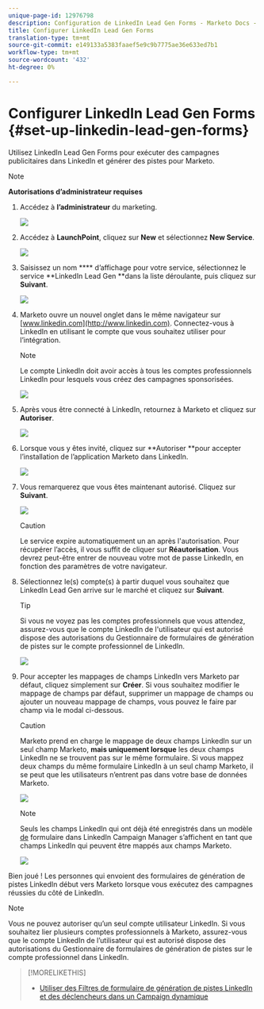 ```yaml
---
unique-page-id: 12976798
description: Configuration de LinkedIn Lead Gen Forms - Marketo Docs - Documentation du produit
title: Configurer LinkedIn Lead Gen Forms
translation-type: tm+mt
source-git-commit: e149133a5383faaef5e9c9b7775ae36e633ed7b1
workflow-type: tm+mt
source-wordcount: '432'
ht-degree: 0%

---
```



# Configurer LinkedIn Lead Gen Forms {#set-up-linkedin-lead-gen-forms}

Utilisez LinkedIn Lead Gen Forms pour exécuter des campagnes publicitaires dans LinkedIn et générer des pistes pour Marketo.

>[!NOTE]
>
>**Autorisations d’administrateur requises**

1. Accédez à **l’administrateur** du marketing.

   ![](assets/image2016-11-29-10-3a50-3a29.png)

1. Accédez à **LaunchPoint**, cliquez sur **New** et sélectionnez **New Service**.

   ![](assets/image2016-11-29-10-3a51-3a11.png)

1. Saisissez un nom **** d’affichage pour votre service, sélectionnez le service **LinkedIn Lead Gen **dans la liste déroulante, puis cliquez sur **Suivant**.

   ![](assets/linkedin-lead-gen.png)

1. Marketo ouvre un nouvel onglet dans le même navigateur sur [www.linkedin.com](http://www.linkedin.com). Connectez-vous à LinkedIn en utilisant le compte que vous souhaitez utiliser pour l’intégration.

   >[!NOTE]
   >
   >Le compte LinkedIn doit avoir accès à tous les comptes professionnels LinkedIn pour lesquels vous créez des campagnes sponsorisées.

   ![](assets/linkedin-login.png)

1. Après vous être connecté à LinkedIn, retournez à Marketo et cliquez sur **Autoriser**.

   ![](assets/linkedin-lead-gen-authorize.png)

1. Lorsque vous y êtes invité, cliquez sur **Autoriser **pour accepter l’installation de l’application Marketo dans LinkedIn.

   ![](assets/linkedin-marketo-allow.png)

1. Vous remarquerez que vous êtes maintenant autorisé. Cliquez sur **Suivant**.

   ![](assets/image2017-9-28-7-3a55-3a14.png)

   >[!CAUTION]
   >
   >Le service expire automatiquement un an après l&#39;autorisation. Pour récupérer l’accès, il vous suffit de cliquer sur **Réautorisation**. Vous devrez peut-être entrer de nouveau votre mot de passe LinkedIn, en fonction des paramètres de votre navigateur.

1. Sélectionnez le(s) compte(s) à partir duquel vous souhaitez que LinkedIn Lead Gen arrive sur le marché et cliquez sur **Suivant**.

   >[!TIP]
   >
   >Si vous ne voyez pas les comptes professionnels que vous attendez, assurez-vous que le compte LinkedIn de l&#39;utilisateur qui est autorisé dispose des autorisations du Gestionnaire de formulaires de génération de pistes sur le compte professionnel de LinkedIn.

   ![](assets/linkedin-pages-to-capture.png)

1. Pour accepter les mappages de champs LinkedIn vers Marketo par défaut, cliquez simplement sur **Créer**. Si vous souhaitez modifier le mappage de champs par défaut, supprimer un mappage de champs ou ajouter un nouveau mappage de champs, vous pouvez le faire par champ via le modal ci-dessous.

   >[!CAUTION]
   >
   >Marketo prend en charge le mappage de deux champs LinkedIn sur un seul champ Marketo, **mais uniquement lorsque** les deux champs LinkedIn ne se trouvent pas sur le même formulaire. Si vous mappez deux champs du même formulaire LinkedIn à un seul champ Marketo, il se peut que les utilisateurs n’entrent pas dans votre base de données Marketo.

   ![](assets/linkedin-lead-gen-mapping.png)

   >[!NOTE]
   >
   >Seuls les champs LinkedIn qui ont déjà été enregistrés dans un modèle [de](https://www.linkedin.com/help/lms/answer/79634) formulaire dans LinkedIn Campaign Manager s’affichent en tant que champs LinkedIn qui peuvent être mappés aux champs Marketo.

   ![](assets/linkedin-installed-services.png)

Bien joué ! Les personnes qui envoient des formulaires de génération de pistes LinkedIn début vers Marketo lorsque vous exécutez des campagnes réussies du côté de LinkedIn.

>[!NOTE]
>
>Vous ne pouvez autoriser qu’un seul compte utilisateur LinkedIn. Si vous souhaitez lier plusieurs comptes professionnels à Marketo, assurez-vous que le compte LinkedIn de l’utilisateur qui est autorisé dispose des autorisations du Gestionnaire de formulaires de génération de pistes sur le compte professionnel dans LinkedIn.

>[!MORELIKETHIS]
>
>* [Utiliser des Filtres de formulaire de génération de pistes LinkedIn et des déclencheurs dans un Campaign dynamique](use-linkedin-lead-gen-form-filters-and-triggers-in-a-smart-campaign.md)

>




